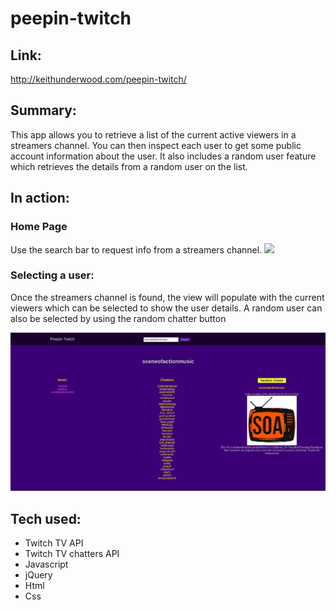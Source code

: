 # peepin-twitch

## Link:
http://keithunderwood.com/peepin-twitch/

## Summary:
This app allows you to retrieve a list of the current active viewers in a streamers channel. You can then inspect each user to get some public account information about the user. It also includes a random user feature which retrieves the details from a random user on the list.

## In action:
### Home Page
Use the search bar to request info from a streamers channel.
<img src='https://raw.githubusercontent.com/kuwood/peepin-twitch/master/img/peepin_twitch.png' width='800'>

### Selecting a user:
Once the streamers channel is found, the view will populate with the current viewers which can be selected to show the user details.
A random user can also be selected by using the random chatter button

<img src='https://raw.githubusercontent.com/kuwood/peepin-twitch/master/img/with_details.png' width='800'>

## Tech used:
* Twitch TV API
* Twitch TV chatters API
* Javascript
* jQuery
* Html
* Css
